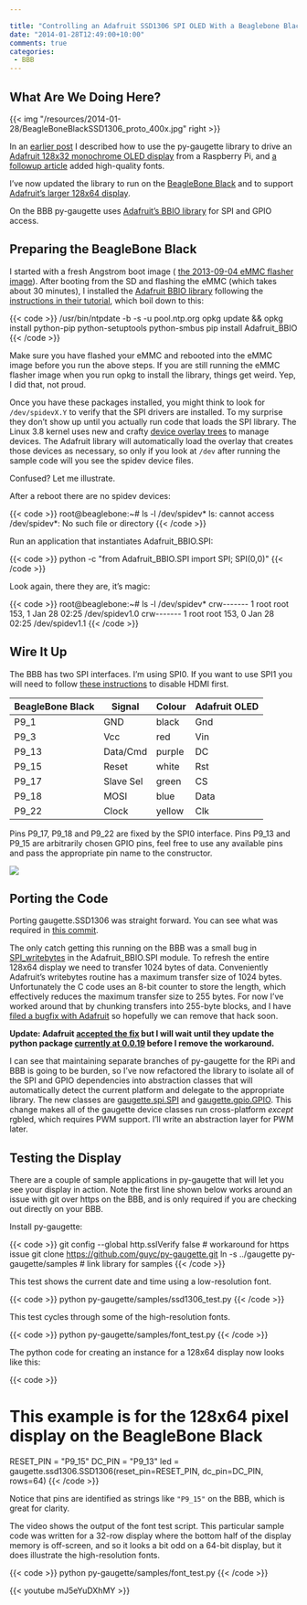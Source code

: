 ```yaml
---

title: "Controlling an Adafruit SSD1306 SPI OLED With a Beaglebone Black"
date: "2014-01-28T12:49:00+10:00"
comments: true
categories:
 - BBB
---
```



## What Are We Doing Here?

{{< img "/resources/2014-01-28/BeagleBoneBlackSSD1306_proto_400x.jpg" right >}}

In an [earlier post](/2012/11/08/controlling-an-adafruit-spi-oled-with-a-raspberry-pi/) I described how to use the py-gaugette library to drive an [Adafruit 128x32 monochrome OLED display](http://www.adafruit.com/products/661) from a Raspberry Pi, and [a followup article](/2012/11/11/font-support-for-ssd1306/) added high-quality fonts.

I’ve now updated the library to run on the [BeagleBone Black](http://beagleboard.org/Products/BeagleBone%20Black) and to support [Adafruit’s larger 128x64 display](http://www.adafruit.com/products/326).

On the BBB py-gaugette uses [Adafruit’s BBIO library](https://github.com/adafruit/adafruit-beaglebone-io-python) for SPI and GPIO access.
<!--more-->
## Preparing the BeagleBone Black

I started with a fresh Angstrom boot image (
[the 2013-09-04 eMMC flasher image](http://beagleboard.org/latest-images)).
After booting from the SD and
flashing the eMMC (which takes about 30 minutes), I installed the
[Adafruit BBIO library](https://github.com/adafruit/adafruit-beaglebone-io-python)
following
the
[instructions in their tutorial](http://learn.adafruit.com/setting-up-io-python-library-on-beaglebone-black/installation),
which boil down to this:

{{< code >}}
/usr/bin/ntpdate -b -s -u pool.ntp.org
opkg update && opkg install python-pip python-setuptools python-smbus
pip install Adafruit_BBIO
{{< /code >}}

Make sure you have flashed your eMMC and rebooted into the eMMC image before you
run the above steps. If you are still running the eMMC flasher image when you
run opkg to install the library, things get weird. Yep, I did that, not proud.

Once you have these packages installed, you might think to look for
`/dev/spidevX.Y` to verify that the SPI drivers are installed. To my surprise
they don’t show up until you actually run code that loads the SPI library. The
Linux 3.8 kernel uses new and crafty
[device overlay trees](http://elinux.org/BeagleBone_and_the_3.8_Kernel#Device_Tree_Overlays)
 to manage devices. The Adafruit library will automatically load the overlay
 that creates those devices as necessary, so only if you look at `/dev` after
 running the sample code will you see the spidev device files.

Confused? Let me illustrate.

After a reboot there are no spidev devices:

{{< code >}}
root@beaglebone:~# ls -l /dev/spidev*
ls: cannot access /dev/spidev*: No such file or directory
{{< /code >}}

Run an application that instantiates Adafruit_BBIO.SPI:

{{< code >}}
python -c "from Adafruit_BBIO.SPI import SPI; SPI(0,0)"
{{< /code >}}

Look again, there they are, it’s magic:

{{< code >}}
root@beaglebone:~# ls -l /dev/spidev*
crw------- 1 root root 153, 1 Jan 28 02:25 /dev/spidev1.0
crw------- 1 root root 153, 0 Jan 28 02:25 /dev/spidev1.1
{{< /code >}}

## Wire It Up

The BBB has two SPI interfaces. I’m using SPI0\. If you want to use SPI1 you will need to follow [these instructions](http://learn.adafruit.com/setting-up-io-python-library-on-beaglebone-black/spi) to disable HDMI first.

BeagleBone Black | Signal | Colour | Adafruit OLED
-----------------|--------|--------|--------------
P9_1 | GND | black | Gnd
P9_3 | Vcc | red | Vin
P9_13 | Data/Cmd | purple | DC
P9_15 | Reset | white | Rst
P9_17 | Slave Sel | green | CS
P9_18 | MOSI | blue | Data
P9_22 | Clock | yellow | Clk

Pins P9_17, P9_18 and P9_22 are fixed by the SPI0 interface. Pins P9_13 and P9_15 are arbitrarily chosen GPIO pins, feel free to use any available pins and pass the appropriate pin name to the constructor.

![](/resources/2014-01-28/BeagleBoneBlackSSD1306_bb.png)

## Porting the Code

Porting gaugette.SSD1306 was straight forward. You can see what was required in [this commit](https://github.com/guyc/py-gaugette/commit/1212554cee06c26d2a9da38aa23c78e040eaaf47).

The only catch getting this running on the BBB was a small bug in [SPI_writebytes](https://github.com/adafruit/adafruit-beaglebone-io-python/blob/master/source/spimodule.c#L112) in the Adafruit_BBIO.SPI module. To refresh the entire 128x64 display we need to transfer 1024 bytes of data. Conveniently Adafruit’s writebytes routine has a maximum transfer size of 1024 bytes. Unfortunately the C code uses an 8-bit counter to store the length, which effectively reduces the maximum transfer size to 255 bytes. For now I’ve worked around that by chunking transfers into 255-byte blocks, and I have [filed a bugfix with Adafruit](https://github.com/adafruit/adafruit-beaglebone-io-python/pull/56) so hopefully we can remove that hack soon.

**Update: Adafruit [accepted the fix](https://github.com/adafruit/adafruit-beaglebone-io-python/commit/63b26ac0e9b12d2287083d370feac3f781528e24) but I will wait until they update the python package [currently at 0.0.19](https://pypi.python.org/pypi/Adafruit_BBIO) before I remove the workaround.**

I can see that maintaining separate branches of py-gaugette for the RPi and BBB is going to be burden, so I’ve now refactored the library to isolate all of the SPI and GPIO dependencies into abstraction classes that will automatically detect the current platform and delegate to the appropriate library. The new classes are [gaugette.spi.SPI](https://github.com/guyc/py-gaugette/blob/master/gaugette/spi.py) and [gaugette.gpio.GPIO](https://github.com/guyc/py-gaugette/blob/master/gaugette/gpio.py). This change makes all of the gaugette device classes run cross-platform _except_ rgbled, which requires PWM support. I’ll write an abstraction layer for PWM later.

## Testing the Display

There are a couple of sample applications in py-gaugette that will let you see your display in action. Note the first line shown below works around an issue with git over https on the BBB, and is only required if you are checking out directly on your BBB.

Install py-gaugette:

{{< code >}}
git config --global http.sslVerify false  # workaround for https issue
git clone https://github.com/guyc/py-gaugette.git
ln -s ../gaugette py-gaugette/samples   # link library for samples
{{< /code >}}

This test shows the current date and time using a low-resolution font.

{{< code >}}
python py-gaugette/samples/ssd1306_test.py
{{< /code >}}

This test cycles through some of the high-resolution fonts.

{{< code >}}
python py-gaugette/samples/font_test.py
{{< /code >}}

The python code for creating an instance for a 128x64 display now looks like this:

{{< code >}}
# This example is for the 128x64 pixel display on the BeagleBone Black
RESET_PIN = "P9_15"
DC_PIN    = "P9_13"
led = gaugette.ssd1306.SSD1306(reset_pin=RESET_PIN, dc_pin=DC_PIN, rows=64)
{{< /code >}}

Notice that pins are identified as strings like `"P9_15"` on the BBB, which is great for clarity.

The video shows the output of the font test script. This particular sample code was written for a 32-row display where the bottom half of the display memory is off-screen, and so it looks a bit odd on a 64-bit display, but it does illustrate the high-resolution fonts.

{{< code >}}
python py-gaugette/samples/font_test.py
{{< /code >}}

{{< youtube mJ5eYuDXhMY >}}
